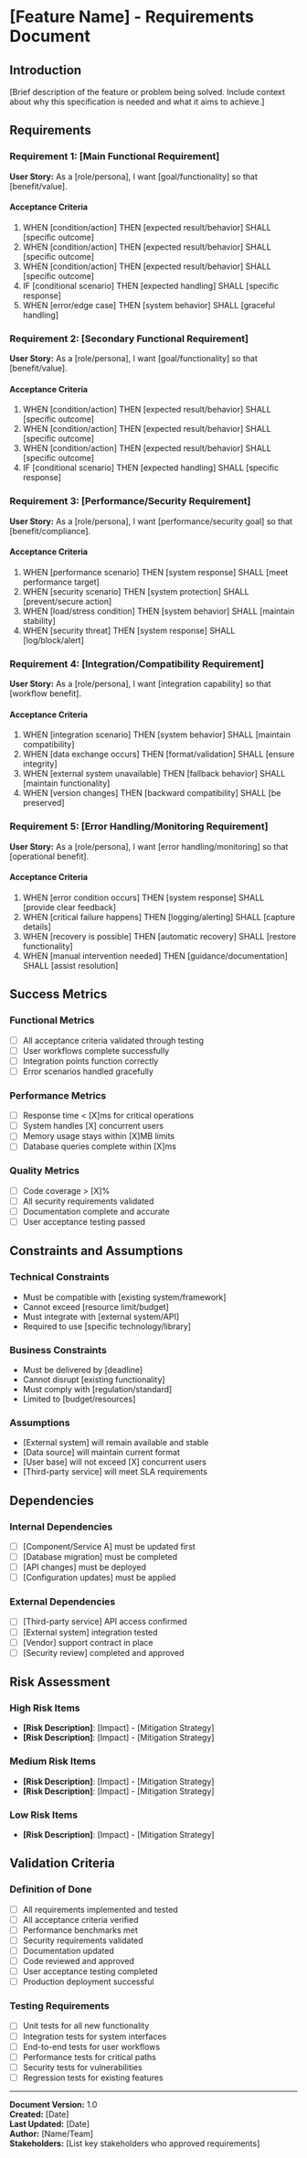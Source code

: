 # [Feature Name] - Requirements Document

## Introduction

[Brief description of the feature or problem being solved. Include context about why this specification is needed and what it aims to achieve.]

## Requirements

### Requirement 1: [Main Functional Requirement]

**User Story:** As a [role/persona], I want [goal/functionality] so that [benefit/value].

#### Acceptance Criteria

1. WHEN [condition/action] THEN [expected result/behavior] SHALL [specific outcome]
2. WHEN [condition/action] THEN [expected result/behavior] SHALL [specific outcome]
3. WHEN [condition/action] THEN [expected result/behavior] SHALL [specific outcome]
4. IF [conditional scenario] THEN [expected handling] SHALL [specific response]
5. WHEN [error/edge case] THEN [system behavior] SHALL [graceful handling]

### Requirement 2: [Secondary Functional Requirement]

**User Story:** As a [role/persona], I want [goal/functionality] so that [benefit/value].

#### Acceptance Criteria

1. WHEN [condition/action] THEN [expected result/behavior] SHALL [specific outcome]
2. WHEN [condition/action] THEN [expected result/behavior] SHALL [specific outcome]
3. WHEN [condition/action] THEN [expected result/behavior] SHALL [specific outcome]
4. IF [conditional scenario] THEN [expected handling] SHALL [specific response]

### Requirement 3: [Performance/Security Requirement]

**User Story:** As a [role/persona], I want [performance/security goal] so that [benefit/compliance].

#### Acceptance Criteria

1. WHEN [performance scenario] THEN [system response] SHALL [meet performance target]
2. WHEN [security scenario] THEN [system protection] SHALL [prevent/secure action]
3. WHEN [load/stress condition] THEN [system behavior] SHALL [maintain stability]
4. WHEN [security threat] THEN [system response] SHALL [log/block/alert]

### Requirement 4: [Integration/Compatibility Requirement]

**User Story:** As a [role/persona], I want [integration capability] so that [workflow benefit].

#### Acceptance Criteria

1. WHEN [integration scenario] THEN [system behavior] SHALL [maintain compatibility]
2. WHEN [data exchange occurs] THEN [format/validation] SHALL [ensure integrity]
3. WHEN [external system unavailable] THEN [fallback behavior] SHALL [maintain functionality]
4. WHEN [version changes] THEN [backward compatibility] SHALL [be preserved]

### Requirement 5: [Error Handling/Monitoring Requirement]

**User Story:** As a [role/persona], I want [error handling/monitoring] so that [operational benefit].

#### Acceptance Criteria

1. WHEN [error condition occurs] THEN [system response] SHALL [provide clear feedback]
2. WHEN [critical failure happens] THEN [logging/alerting] SHALL [capture details]
3. WHEN [recovery is possible] THEN [automatic recovery] SHALL [restore functionality]
4. WHEN [manual intervention needed] THEN [guidance/documentation] SHALL [assist resolution]

## Success Metrics

### Functional Metrics
- [ ] All acceptance criteria validated through testing
- [ ] User workflows complete successfully
- [ ] Integration points function correctly
- [ ] Error scenarios handled gracefully

### Performance Metrics
- [ ] Response time < [X]ms for critical operations
- [ ] System handles [X] concurrent users
- [ ] Memory usage stays within [X]MB limits
- [ ] Database queries complete within [X]ms

### Quality Metrics
- [ ] Code coverage > [X]%
- [ ] All security requirements validated
- [ ] Documentation complete and accurate
- [ ] User acceptance testing passed

## Constraints and Assumptions

### Technical Constraints
- Must be compatible with [existing system/framework]
- Cannot exceed [resource limit/budget]
- Must integrate with [external system/API]
- Required to use [specific technology/library]

### Business Constraints
- Must be delivered by [deadline]
- Cannot disrupt [existing functionality]
- Must comply with [regulation/standard]
- Limited to [budget/resources]

### Assumptions
- [External system] will remain available and stable
- [Data source] will maintain current format
- [User base] will not exceed [X] concurrent users
- [Third-party service] will meet SLA requirements

## Dependencies

### Internal Dependencies
- [ ] [Component/Service A] must be updated first
- [ ] [Database migration] must be completed
- [ ] [API changes] must be deployed
- [ ] [Configuration updates] must be applied

### External Dependencies
- [ ] [Third-party service] API access confirmed
- [ ] [External system] integration tested
- [ ] [Vendor] support contract in place
- [ ] [Security review] completed and approved

## Risk Assessment

### High Risk Items
- **[Risk Description]**: [Impact] - [Mitigation Strategy]
- **[Risk Description]**: [Impact] - [Mitigation Strategy]

### Medium Risk Items
- **[Risk Description]**: [Impact] - [Mitigation Strategy]
- **[Risk Description]**: [Impact] - [Mitigation Strategy]

### Low Risk Items
- **[Risk Description]**: [Impact] - [Mitigation Strategy]

## Validation Criteria

### Definition of Done
- [ ] All requirements implemented and tested
- [ ] All acceptance criteria verified
- [ ] Performance benchmarks met
- [ ] Security requirements validated
- [ ] Documentation updated
- [ ] Code reviewed and approved
- [ ] User acceptance testing completed
- [ ] Production deployment successful

### Testing Requirements
- [ ] Unit tests for all new functionality
- [ ] Integration tests for system interfaces
- [ ] End-to-end tests for user workflows
- [ ] Performance tests for critical paths
- [ ] Security tests for vulnerabilities
- [ ] Regression tests for existing features

---

**Document Version:** 1.0  
**Created:** [Date]  
**Last Updated:** [Date]  
**Author:** [Name/Team]  
**Stakeholders:** [List key stakeholders who approved requirements]